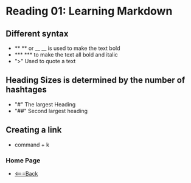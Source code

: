 # Reading 01: Learning Markdown
## Different syntax
- ** ** or __ __ is used to make the text bold
- *** *** to make the text all bold and italic
- ">" Used to quote a text 

## Heading Sizes is determined by the number of hashtages
- "#" The largest Heading
- "##" Second largest heading

## Creating a link
- command + k

### Home Page
- [<===Back](https://denekm.github.io/reading-notes/)

